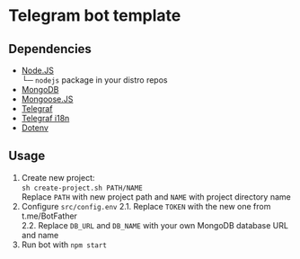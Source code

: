 # Telegram bot template
## Dependencies
- [Node.JS](https://nodejs.org/uk/download/package-manager/)  
  └─ `nodejs` package in your distro repos
- [MongoDB](https://docs.mongodb.com/manual/administration/install-on-linux/)
- [Mongoose.JS](https://www.npmjs.com/package/mongoose)  
- [Telegraf](https://www.npmjs.com/package/mongoose)  
- [Telegraf i18n](https://www.npmjs.com/package/telegraf-i18n)  
- [Dotenv](https://www.npmjs.com/package/dotenv)  

## Usage
1. Create new project:  
`sh create-project.sh PATH/NAME`  
Replace `PATH` with new project path and `NAME` with project directory name
2. Configure `src/config.env`
2.1. Replace `TOKEN` with the new one from t.me/BotFather  
2.2. Replace `DB_URL` and `DB_NAME` with your own MongoDB database URL and name  
3. Run bot with `npm start`  
